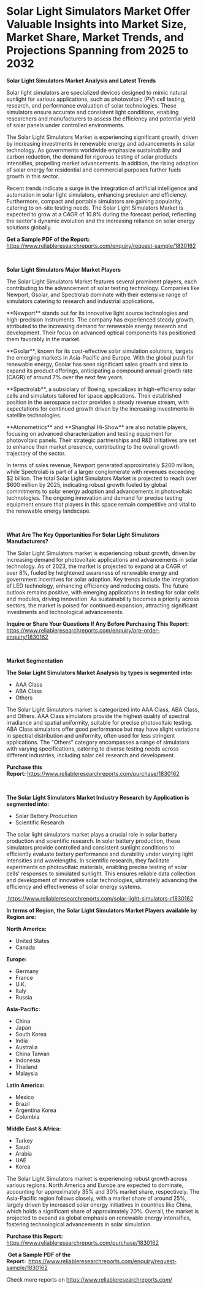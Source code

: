 <p><h1>Solar Light Simulators Market Offer Valuable Insights into Market Size, Market Share, Market Trends, and Projections Spanning from 2025 to 2032</h1></p><p><strong>Solar Light Simulators Market Analysis and Latest Trends</strong></p>
<p><p>Solar light simulators are specialized devices designed to mimic natural sunlight for various applications, such as photovoltaic (PV) cell testing, research, and performance evaluation of solar technologies. These simulators ensure accurate and consistent light conditions, enabling researchers and manufacturers to assess the efficiency and potential yield of solar panels under controlled environments.</p><p>The Solar Light Simulators Market is experiencing significant growth, driven by increasing investments in renewable energy and advancements in solar technology. As governments worldwide emphasize sustainability and carbon reduction, the demand for rigorous testing of solar products intensifies, propelling market advancements. In addition, the rising adoption of solar energy for residential and commercial purposes further fuels growth in this sector.</p><p>Recent trends indicate a surge in the integration of artificial intelligence and automation in solar light simulators, enhancing precision and efficiency. Furthermore, compact and portable simulators are gaining popularity, catering to on-site testing needs. The Solar Light Simulators Market is expected to grow at a CAGR of 10.8% during the forecast period, reflecting the sector's dynamic evolution and the increasing reliance on solar energy solutions globally.</p></p>
<p><strong>Get a Sample PDF of the Report:&nbsp;</strong> <a href="https://www.reliableresearchreports.com/enquiry/request-sample/1830162?utm_campaign=2463&utm_medium=2&utm_source=Github&utm_content=ia&utm_term=13022025&utm_id=solar-light-simulators">https://www.reliableresearchreports.com/enquiry/request-sample/1830162</a></p>
<p>&nbsp;</p>
<p><strong>Solar Light Simulators Major Market Players</strong></p>
<p><p>The Solar Light Simulators Market features several prominent players, each contributing to the advancement of solar testing technology. Companies like Newport, Gsolar, and Spectrolab dominate with their extensive range of simulators catering to research and industrial applications. </p><p>**Newport** stands out for its innovative light source technologies and high-precision instruments. The company has experienced steady growth, attributed to the increasing demand for renewable energy research and development. Their focus on advanced optical components has positioned them favorably in the market.</p><p>**Gsolar**, known for its cost-effective solar simulation solutions, targets the emerging markets in Asia-Pacific and Europe. With the global push for renewable energy, Gsolar has seen significant sales growth and aims to expand its product offerings, anticipating a compound annual growth rate (CAGR) of around 7% over the next few years.</p><p>**Spectrolab**, a subsidiary of Boeing, specializes in high-efficiency solar cells and simulators tailored for space applications. Their established position in the aerospace sector provides a steady revenue stream, with expectations for continued growth driven by the increasing investments in satellite technologies.</p><p>**Atonometrics** and **Shanghai Hi-Show** are also notable players, focusing on advanced characterization and testing equipment for photovoltaic panels. Their strategic partnerships and R&D initiatives are set to enhance their market presence, contributing to the overall growth trajectory of the sector.</p><p>In terms of sales revenue, Newport generated approximately $200 million, while Spectrolab is part of a larger conglomerate with revenues exceeding $2 billion. The total Solar Light Simulators Market is projected to reach over $600 million by 2025, indicating robust growth fueled by global commitments to solar energy adoption and advancements in photovoltaic technologies. The ongoing innovation and demand for precise testing equipment ensure that players in this space remain competitive and vital to the renewable energy landscape.</p></p>
<p>&nbsp;</p>
<p><strong>What Are The Key Opportunities For Solar Light Simulators Manufacturers?</strong></p>
<p><p>The Solar Light Simulators market is experiencing robust growth, driven by increasing demand for photovoltaic applications and advancements in solar technology. As of 2023, the market is projected to expand at a CAGR of over 8%, fueled by heightened awareness of renewable energy and government incentives for solar adoption. Key trends include the integration of LED technology, enhancing efficiency and reducing costs. The future outlook remains positive, with emerging applications in testing for solar cells and modules, driving innovation. As sustainability becomes a priority across sectors, the market is poised for continued expansion, attracting significant investments and technological advancements.</p></p>
<p><strong>Inquire or Share Your Questions If Any Before Purchasing This Report:</strong> <a href="https://www.reliableresearchreports.com/enquiry/pre-order-enquiry/1830162?utm_campaign=2463&utm_medium=2&utm_source=Github&utm_content=ia&utm_term=13022025&utm_id=solar-light-simulators">https://www.reliableresearchreports.com/enquiry/pre-order-enquiry/1830162</a></p>
<p>&nbsp;</p>
<p><strong>Market Segmentation</strong></p>
<p><strong>The Solar Light Simulators Market Analysis by types is segmented into:</strong></p>
<p><ul><li>AAA Class</li><li>ABA Class</li><li>Others</li></ul></p>
<p><p>The Solar Light Simulators market is categorized into AAA Class, ABA Class, and Others. AAA Class simulators provide the highest quality of spectral irradiance and spatial uniformity, suitable for precise photovoltaic testing. ABA Class simulators offer good performance but may have slight variations in spectral distribution and uniformity, often used for less stringent applications. The "Others" category encompasses a range of simulators with varying specifications, catering to diverse testing needs across different industries, including solar cell research and development.</p></p>
<p><strong>Purchase this Report:&nbsp;</strong><a href="https://www.reliableresearchreports.com/purchase/1830162?utm_campaign=2463&utm_medium=2&utm_source=Github&utm_content=ia&utm_term=13022025&utm_id=solar-light-simulators">https://www.reliableresearchreports.com/purchase/1830162</a></p>
<p>&nbsp;</p>
<p><strong>The Solar Light Simulators Market Industry Research by Application is segmented into:</strong></p>
<p><ul><li>Solar Battery Production</li><li>Scientific Research</li></ul></p>
<p><p>The solar light simulators market plays a crucial role in solar battery production and scientific research. In solar battery production, these simulators provide controlled and consistent sunlight conditions to efficiently evaluate battery performance and durability under varying light intensities and wavelengths. In scientific research, they facilitate experiments on photovoltaic materials, enabling precise testing of solar cells' responses to simulated sunlight. This ensures reliable data collection and development of innovative solar technologies, ultimately advancing the efficiency and effectiveness of solar energy systems.</p></p>
<p><a href="https://www.reliableresearchreports.com/solar-light-simulators-r1830162?utm_campaign=2463&utm_medium=2&utm_source=Github&utm_content=ia&utm_term=13022025&utm_id=solar-light-simulators">&nbsp;https://www.reliableresearchreports.com/solar-light-simulators-r1830162</a></p>
<p><strong>In terms of Region, the Solar Light Simulators Market Players available by Region are:</strong></p>
<p>
    <p> <strong> North America: </strong>
        <ul>
            <li>United States</li>
            <li>Canada</li>
        </ul>
        </p> 
    <p> <strong> Europe: </strong>
        <ul>
            <li>Germany</li>
            <li>France</li>
            <li>U.K.</li>
            <li>Italy</li>
            <li>Russia</li>
        </ul>
        </p> 
    <p> <strong> Asia-Pacific: </strong>
        <ul>
            <li>China</li>
            <li>Japan</li>
            <li>South Korea</li>
            <li>India</li>
            <li>Australia</li>
            <li>China Taiwan</li>
            <li>Indonesia</li>
            <li>Thailand</li>
            <li>Malaysia</li>
        </ul>
        </p> 
    <p> <strong> Latin America: </strong>
        <ul>
            <li>Mexico</li>
            <li>Brazil</li>
            <li>Argentina Korea</li>
            <li>Colombia</li>
        </ul>
        </p> 
    <p> <strong> Middle East & Africa: </strong>
        <ul>
            <li>Turkey</li>
            <li>Saudi</li>
            <li>Arabia</li>
            <li>UAE</li>
            <li>Korea</li>
        </ul>
    </p>
    </p>
<p><p>The Solar Light Simulators market is experiencing robust growth across various regions. North America and Europe are expected to dominate, accounting for approximately 35% and 30% market share, respectively. The Asia-Pacific region follows closely, with a market share of around 25%, largely driven by increased solar energy initiatives in countries like China, which holds a significant share of approximately 20%. Overall, the market is projected to expand as global emphasis on renewable energy intensifies, fostering technological advancements in solar simulation.</p></p>
<p><strong>Purchase this Report: </strong><a href="https://www.reliableresearchreports.com/purchase/1830162?utm_campaign=2463&utm_medium=2&utm_source=Github&utm_content=ia&utm_term=13022025&utm_id=solar-light-simulators">https://www.reliableresearchreports.com/purchase/1830162</a></p>
<p>&nbsp;<strong>Get a Sample PDF of the Report:&nbsp;&nbsp;</strong><a href="https://www.reliableresearchreports.com/enquiry/request-sample/1830162?utm_campaign=2463&utm_medium=2&utm_source=Github&utm_content=ia&utm_term=13022025&utm_id=solar-light-simulators">https://www.reliableresearchreports.com/enquiry/request-sample/1830162</a></p>
<p><strong></strong></p>
<p>Check more reports on <a href="https://www.reliableresearchreports.com/?utm_campaign=2463&utm_medium=2&utm_source=Github&utm_content=ia&utm_term=13022025&utm_id=solar-light-simulators">https://www.reliableresearchreports.com/</a></p>